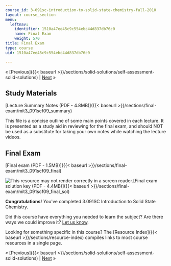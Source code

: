 ```yaml
---
course_id: 3-091sc-introduction-to-solid-state-chemistry-fall-2010
layout: course_section
menu:
  leftnav:
    identifier: 1510a47ee45c9c554ebc44d837db76c0
    name: Final Exam
    weight: 570
title: Final Exam
type: course
uid: 1510a47ee45c9c554ebc44d837db76c0

---
```


« [Previous]({{< baseurl >}}/sections/solid-solutions/self-assessment-solid-solutions) | [Next](./courses/materials-science-and-engineering/3-091sc-introduction-to-solid-state-chemistry-fall-2010/resource-index) »

Study Materials
---------------

[Lecture Summary Notes (PDF - 4.8MB)]({{< baseurl >}}/sections/final-exam/mit3_091scf09_summary)

This file is a concise outline of some main points covered in each lecture. It is presented as a study aid in reviewing for the final exam, and should NOT be used as a substitute for taking your own notes while watching the lecture videos.

Final Exam
----------

[Final exam (PDF - 1.5MB)]({{< baseurl >}}/sections/final-exam/mit3_091scf09_final)

![This resource may not render correctly in a screen reader.](/images/inacessible.gif)[Final exam solution key (PDF - 4.4MB)]({{< baseurl >}}/sections/final-exam/mit3_091scf09_final_sol)

**Congratulations!** You've completed 3.091SC Introduction to Solid State Chemistry.

Did this course have everything you needed to learn the subject? Are there ways we could improve it? [Let us know](/about/contactus?Referer=OCWScholar).

Looking for something specific in this course? The [Resource Index]({{< baseurl >}}/sections/resource-index) compiles links to most course resources in a single page.

« [Previous]({{< baseurl >}}/sections/solid-solutions/self-assessment-solid-solutions) | [Next](./courses/materials-science-and-engineering/3-091sc-introduction-to-solid-state-chemistry-fall-2010/resource-index) »